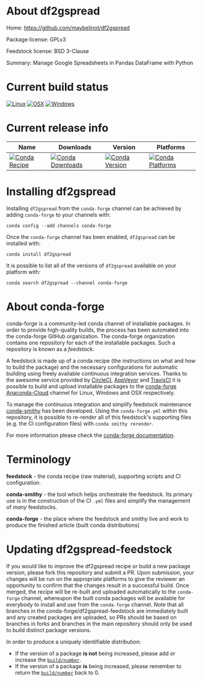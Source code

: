 About df2gspread
================

Home: https://github.com/maybelinot/df2gspread

Package license: GPLv3

Feedstock license: BSD 3-Clause

Summary: Manage Google Spreadsheets in Pandas DataFrame with Python



Current build status
====================

[![Linux](https://img.shields.io/circleci/project/github/conda-forge/df2gspread-feedstock/master.svg?label=Linux)](https://circleci.com/gh/conda-forge/df2gspread-feedstock)
[![OSX](https://img.shields.io/travis/conda-forge/df2gspread-feedstock/master.svg?label=macOS)](https://travis-ci.org/conda-forge/df2gspread-feedstock)
[![Windows](https://img.shields.io/appveyor/ci/conda-forge/df2gspread-feedstock/master.svg?label=Windows)](https://ci.appveyor.com/project/conda-forge/df2gspread-feedstock/branch/master)

Current release info
====================

| Name | Downloads | Version | Platforms |
| --- | --- | --- | --- |
| [![Conda Recipe](https://img.shields.io/badge/recipe-df2gspread-green.svg)](https://anaconda.org/conda-forge/df2gspread) | [![Conda Downloads](https://img.shields.io/conda/dn/conda-forge/df2gspread.svg)](https://anaconda.org/conda-forge/df2gspread) | [![Conda Version](https://img.shields.io/conda/vn/conda-forge/df2gspread.svg)](https://anaconda.org/conda-forge/df2gspread) | [![Conda Platforms](https://img.shields.io/conda/pn/conda-forge/df2gspread.svg)](https://anaconda.org/conda-forge/df2gspread) |

Installing df2gspread
=====================

Installing `df2gspread` from the `conda-forge` channel can be achieved by adding `conda-forge` to your channels with:

```
conda config --add channels conda-forge
```

Once the `conda-forge` channel has been enabled, `df2gspread` can be installed with:

```
conda install df2gspread
```

It is possible to list all of the versions of `df2gspread` available on your platform with:

```
conda search df2gspread --channel conda-forge
```


About conda-forge
=================

conda-forge is a community-led conda channel of installable packages.
In order to provide high-quality builds, the process has been automated into the
conda-forge GitHub organization. The conda-forge organization contains one repository
for each of the installable packages. Such a repository is known as a *feedstock*.

A feedstock is made up of a conda recipe (the instructions on what and how to build
the package) and the necessary configurations for automatic building using freely
available continuous integration services. Thanks to the awesome service provided by
[CircleCI](https://circleci.com/), [AppVeyor](https://www.appveyor.com/)
and [TravisCI](https://travis-ci.org/) it is possible to build and upload installable
packages to the [conda-forge](https://anaconda.org/conda-forge)
[Anaconda-Cloud](https://anaconda.org/) channel for Linux, Windows and OSX respectively.

To manage the continuous integration and simplify feedstock maintenance
[conda-smithy](https://github.com/conda-forge/conda-smithy) has been developed.
Using the ``conda-forge.yml`` within this repository, it is possible to re-render all of
this feedstock's supporting files (e.g. the CI configuration files) with ``conda smithy rerender``.

For more information please check the [conda-forge documentation](https://conda-forge.org/docs/).

Terminology
===========

**feedstock** - the conda recipe (raw material), supporting scripts and CI configuration.

**conda-smithy** - the tool which helps orchestrate the feedstock.
                   Its primary use is in the construction of the CI ``.yml`` files
                   and simplify the management of *many* feedstocks.

**conda-forge** - the place where the feedstock and smithy live and work to
                  produce the finished article (built conda distributions)


Updating df2gspread-feedstock
=============================

If you would like to improve the df2gspread recipe or build a new
package version, please fork this repository and submit a PR. Upon submission,
your changes will be run on the appropriate platforms to give the reviewer an
opportunity to confirm that the changes result in a successful build. Once
merged, the recipe will be re-built and uploaded automatically to the
`conda-forge` channel, whereupon the built conda packages will be available for
everybody to install and use from the `conda-forge` channel.
Note that all branches in the conda-forge/df2gspread-feedstock are
immediately built and any created packages are uploaded, so PRs should be based
on branches in forks and branches in the main repository should only be used to
build distinct package versions.

In order to produce a uniquely identifiable distribution:
 * If the version of a package **is not** being increased, please add or increase
   the [``build/number``](https://conda.io/docs/user-guide/tasks/build-packages/define-metadata.html#build-number-and-string).
 * If the version of a package **is** being increased, please remember to return
   the [``build/number``](https://conda.io/docs/user-guide/tasks/build-packages/define-metadata.html#build-number-and-string)
   back to 0.
